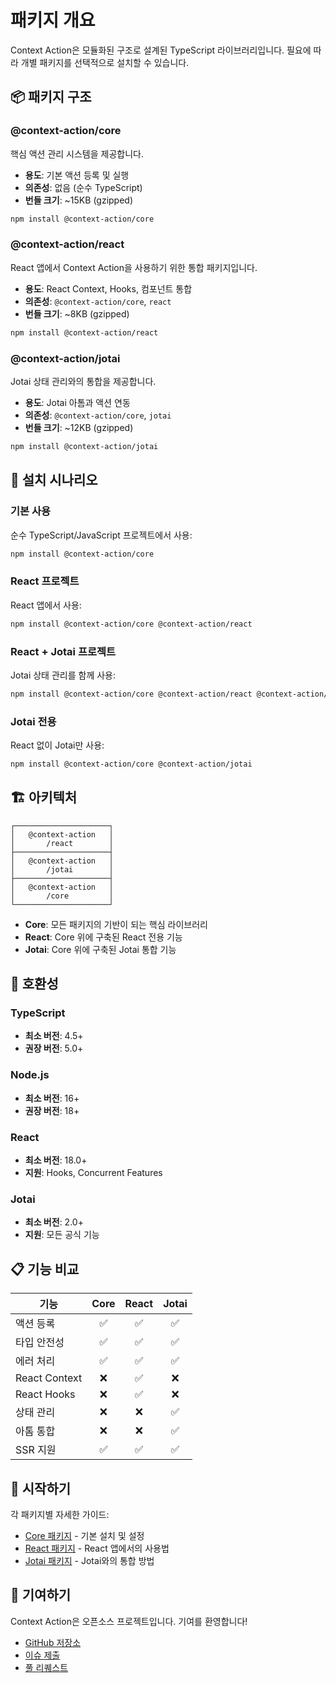 # 패키지 개요

Context Action은 모듈화된 구조로 설계된 TypeScript 라이브러리입니다. 필요에 따라 개별 패키지를 선택적으로 설치할 수 있습니다.

## 📦 패키지 구조

### @context-action/core
핵심 액션 관리 시스템을 제공합니다.

- **용도**: 기본 액션 등록 및 실행
- **의존성**: 없음 (순수 TypeScript)
- **번들 크기**: ~15KB (gzipped)

```bash
npm install @context-action/core
```

### @context-action/react
React 앱에서 Context Action을 사용하기 위한 통합 패키지입니다.

- **용도**: React Context, Hooks, 컴포넌트 통합
- **의존성**: `@context-action/core`, `react`
- **번들 크기**: ~8KB (gzipped)

```bash
npm install @context-action/react
```

### @context-action/jotai
Jotai 상태 관리와의 통합을 제공합니다.

- **용도**: Jotai 아톰과 액션 연동
- **의존성**: `@context-action/core`, `jotai`
- **번들 크기**: ~12KB (gzipped)

```bash
npm install @context-action/jotai
```

## 🎯 설치 시나리오

### 기본 사용
순수 TypeScript/JavaScript 프로젝트에서 사용:

```bash
npm install @context-action/core
```

### React 프로젝트
React 앱에서 사용:

```bash
npm install @context-action/core @context-action/react
```

### React + Jotai 프로젝트
Jotai 상태 관리를 함께 사용:

```bash
npm install @context-action/core @context-action/react @context-action/jotai
```

### Jotai 전용
React 없이 Jotai만 사용:

```bash
npm install @context-action/core @context-action/jotai
```

## 🏗️ 아키텍처

```
┌─────────────────────┐
│   @context-action   │
│       /react        │
├─────────────────────┤
│   @context-action   │
│       /jotai        │
├─────────────────────┤
│   @context-action   │
│       /core         │
└─────────────────────┘
```

- **Core**: 모든 패키지의 기반이 되는 핵심 라이브러리
- **React**: Core 위에 구축된 React 전용 기능
- **Jotai**: Core 위에 구축된 Jotai 통합 기능

## 🔧 호환성

### TypeScript
- **최소 버전**: 4.5+
- **권장 버전**: 5.0+

### Node.js
- **최소 버전**: 16+
- **권장 버전**: 18+

### React
- **최소 버전**: 18.0+
- **지원**: Hooks, Concurrent Features

### Jotai
- **최소 버전**: 2.0+
- **지원**: 모든 공식 기능

## 📋 기능 비교

| 기능 | Core | React | Jotai |
|------|:----:|:-----:|:-----:|
| 액션 등록 | ✅ | ✅ | ✅ |
| 타입 안전성 | ✅ | ✅ | ✅ |
| 에러 처리 | ✅ | ✅ | ✅ |
| React Context | ❌ | ✅ | ❌ |
| React Hooks | ❌ | ✅ | ❌ |
| 상태 관리 | ❌ | ❌ | ✅ |
| 아톰 통합 | ❌ | ❌ | ✅ |
| SSR 지원 | ✅ | ✅ | ✅ |

## 🚀 시작하기

각 패키지별 자세한 가이드:

- [Core 패키지](/packages/core/) - 기본 설치 및 설정
- [React 패키지](/packages/react/) - React 앱에서의 사용법
- [Jotai 패키지](/packages/jotai/) - Jotai와의 통합 방법

## 🤝 기여하기

Context Action은 오픈소스 프로젝트입니다. 기여를 환영합니다!

- [GitHub 저장소](https://github.com/mineclover/context-action)
- [이슈 제출](https://github.com/mineclover/context-action/issues)
- [풀 리퀘스트](https://github.com/mineclover/context-action/pulls)